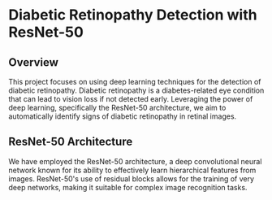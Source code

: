 # Diabetic Retinopathy Detection with ResNet-50

## Overview

This project focuses on using deep learning techniques for the detection of diabetic retinopathy. Diabetic retinopathy is a diabetes-related eye condition that can lead to vision loss if not detected early. Leveraging the power of deep learning, specifically the ResNet-50 architecture, we aim to automatically identify signs of diabetic retinopathy in retinal images.

## ResNet-50 Architecture

We have employed the ResNet-50 architecture, a deep convolutional neural network known for its ability to effectively learn hierarchical features from images. ResNet-50's use of residual blocks allows for the training of very deep networks, making it suitable for complex image recognition tasks.
